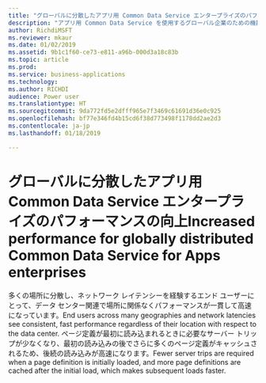 ```yaml
---
title: "グローバルに分散したアプリ用 Common Data Service エンタープライズのパフォーマンスの向上"
description: "アプリ用 Common Data Service を使用するグローバル企業のための機能強化"
author: RichdiMSFT
ms.reviewer: mkaur
ms.date: 01/02/2019
ms.assetid: 9b1c1f60-ce73-e811-a96b-000d3a18c83b
ms.topic: article
ms.prod: 
ms.service: business-applications
ms.technology: 
ms.author: RICHDI
audience: Power user
ms.translationtype: HT
ms.sourcegitcommit: 9da772fd5e2dfff965e7f3469c61691d36e0c925
ms.openlocfilehash: bf77e346fd4b15cd6f38d773498f1178dd2ae2d3
ms.contentlocale: ja-jp
ms.lasthandoff: 01/18/2019

---
```

# <a name="increased-performance-for-globally-distributed-common-data-service-for-apps-enterprises"></a><span data-ttu-id="8cbf4-103">グローバルに分散したアプリ用 Common Data Service エンタープライズのパフォーマンスの向上</span><span class="sxs-lookup"><span data-stu-id="8cbf4-103">Increased performance for globally distributed Common Data Service for Apps enterprises</span></span>




<span data-ttu-id="8cbf4-104">多くの場所に分散し、ネットワーク レイテンシーを経験するエンド ユーザーにとって、データ センター関連で場所に関係なくパフォーマンスが一貫して高速になっています。</span><span class="sxs-lookup"><span data-stu-id="8cbf4-104">End users across many geographies and network latencies see consistent, fast performance regardless of their location with respect to the data center.</span></span> <span data-ttu-id="8cbf4-105">ページ定義が最初に読み込まれるときに必要なサーバー トリップが少なくなり、最初の読み込みの後でさらに多くのページ定義がキャッシュされるため、後続の読み込みが高速になります。</span><span class="sxs-lookup"><span data-stu-id="8cbf4-105">Fewer server trips are required when a page definition is initially loaded, and more page definitions are cached after the initial load, which makes subsequent loads faster.</span></span>
